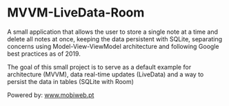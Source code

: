 # MVVM-LiveData-Room

A small application that allows the user to store a single note at a time and delete all notes at once, keeping the data persistent with SQLite, separating concerns using Model-View-ViewModel architecture and following Google best practices as of 2019.

The goal of this small project is to serve as a default example for architecture (MVVM), data real-time updates (LiveData) and a way to persist the data in tables (SQLite with Room)

Powered by: www.mobiweb.pt
